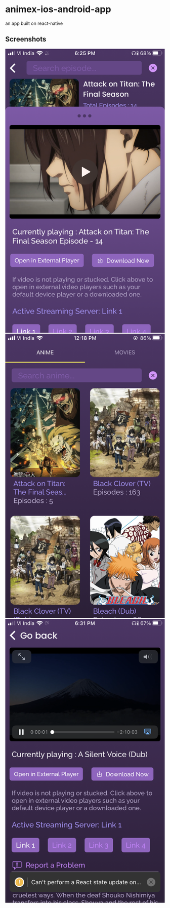 # animex-ios-android-app
an app built on react-native 

## Screenshots

![screenshot 1 - Anime Streaming page](/screenshots/1.png)
![screenshot 2 - Home page](/screenshots/2.png)
![screenshot 3 - Movie Streaming Page](/screenshots/3.png)